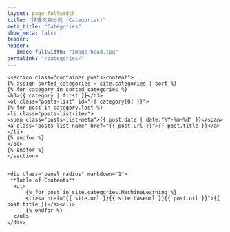```yaml
---
layout: page-fullwidth
title: "博客文章分类 (Categories)"
meta_title: "Categories"
show_meta: false
teaser:
header:
   image_fullwidth: "image-head.jpg"
permalink: "/categories/"
---
```


<div class="row">

  <div "medium-8 columns">

    <section class="container posts-content">
    {% assign sorted_categories = site.categories | sort %}
    {% for category in sorted_categories %}
    <h3>{{ category | first }}</h3>
    <ol class="posts-list" id="{{ category[0] }}">
    {% for post in category.last %}
    <li class="posts-list-item">
    <span class="posts-list-meta">{{ post.date | date:"%Y-%m-%d" }}</span>
    <a class="posts-list-name" href="{{ post.url }}">{{ post.title }}</a>
    </li>
    {% endfor %}
    </ol>
    {% endfor %}
    </section>

  </div>

  <div class="medium-4 columns">

    <div class="panel radius" markdown="1">
     **Table of Contents**
      <ul>
          {% for post in site.categories.MachineLearning %}
          <li><a href="{{ site.url }}{{ site.baseurl }}{{ post.url }}">{{ post.title }}</a></li>
          {% endfor %}
      </ul>
    </div>
  </div>

</div>
